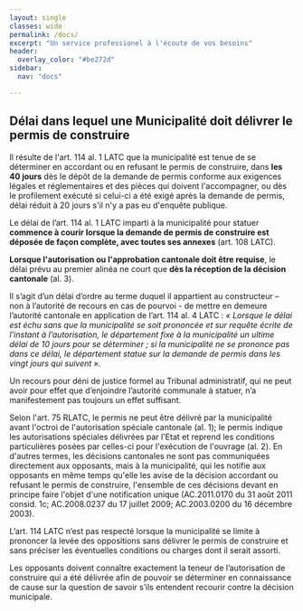 ```yaml
---
layout: single
classes: wide
permalink: /docs/
excerpt: "Un service professionel à l'écoute de vos besoins"
header:
  overlay_color: "#be272d"
sidebar:
  nav: "docs"

---
```


## Délai dans lequel une Municipalité doit délivrer le permis de construire

Il résulte de l'art. 114 al. 1 LATC que la municipalité est tenue de se
déterminer en accordant ou en refusant le permis de construire, dans **les
40 jours** dès le dépôt de la demande de permis conforme aux exigences
légales et réglementaires et des pièces qui doivent l'accompagner, ou dès le
profilement exécuté si celui-ci a été exigé après la demande de permis, délai
réduit à 20 jours s'il n'y a pas eu d'enquête publique.

Le délai de l’art. 114 al. 1 LATC imparti à la municipalité pour statuer
**commence à courir lorsque la demande de permis de construire est
déposée de façon complète, avec toutes ses annexes** (art. 108 LATC).

__Lorsque l'autorisation ou l'approbation cantonale doit être requise__, le délai
prévu au premier alinéa ne court que **dès la réception de la décision
cantonale** (al. 3).

Il s’agit d’un délai d’ordre au terme duquel il appartient au constructeur –
non à l’autorité de recours en cas de pourvoi - de mettre en demeure
l’autorité cantonale en application de l’art. 114 al. 4 LATC : *« Lorsque le délai
est échu sans que la municipalité se soit prononcée et sur requête écrite de l’instant à
l’autorisation, le département fixe à la municipalité un ultime délai de
10 jours pour se déterminer ; si la municipalité ne se prononce pas
dans ce délai, le département statue sur la demande de permis dans
les vingt jours qui suivent ».*

Un recours pour déni de justice formel au Tribunal administratif, qui ne
peut avoir pour effet que d’enjoindre l’autorité communale à statuer, n’a
manifestement pas toujours un effet suffisant.

Selon l'art. 75 RLATC, le permis ne peut être délivré par la municipalité
avant l'octroi de l'autorisation spéciale cantonale (al. 1); le permis indique les
autorisations spéciales délivrées par l'Etat et reprend les conditions
particulières posées par celles-ci pour l'exécution de l'ouvrage (al. 2). En
d'autres termes, les décisions cantonales ne sont pas communiquées
directement aux opposants, mais à la municipalité, qui les notifie aux
opposants en même temps qu'elle les avise de la décision accordant ou
refusant le permis de construire, l'ensemble de ces décisions devant en
principe faire l'objet d'une notification unique (AC.2011.0170 du 31 août
2011 consid. 1c; AC.2008.0237 du 17 juillet 2009; AC.2003.0200 du
16 décembre 2003).

L’art. 114 LATC n’est pas respecté lorsque la municipalité se limite à
prononcer la levée des oppositions sans délivrer le permis de construire et
sans préciser les éventuelles conditions ou charges dont il serait assorti.

Les opposants doivent connaître exactement la teneur de l’autorisation de
construire qui a été délivrée afin de pouvoir se déterminer en connaissance
de cause sur la question de savoir s’ils entendent recourir contre la décision
municipale.
